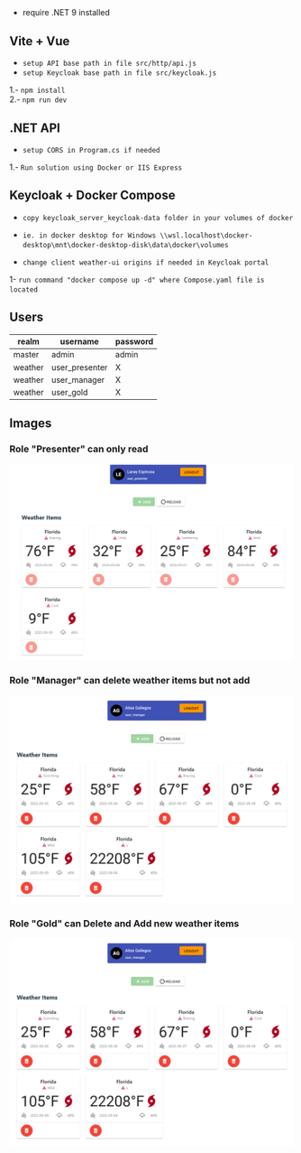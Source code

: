 ##
* require .NET 9 installed 


## Vite + Vue

* `setup API base path in file src/http/api.js`  
* `setup Keycloak base path in file src/keycloak.js`  

1.- `npm install`  
2.- `npm run dev`

## .NET API  
* `setup CORS in Program.cs if needed`

1.- `Run solution using Docker or IIS Express`

## Keycloak + Docker Compose
* `copy keycloak_server_keycloak-data folder in your volumes of docker`
* `ie. in docker desktop for Windows \\wsl.localhost\docker-desktop\mnt\docker-desktop-disk\data\docker\volumes`

* `change client weather-ui origins if needed in Keycloak portal`

1- `run command "docker compose up -d" where Compose.yaml file is located`


## Users  
| realm | username | password |
| ------------- | ------------- | ------------- |
| master | admin | admin |
| weather | user_presenter | X |
| weather | user_manager | X |
| weather | user_gold | X |


## Images

### Role "Presenter" can only read
![alt text](https://github.com/alexcordovac/keycloak-vite-netapi-oauth/blob/main/images/role_user_presenter.png?raw=true)

### Role "Manager" can delete weather items but not add
![alt text](https://github.com/alexcordovac/keycloak-vite-netapi-oauth/blob/main/images/role_user_manager.png?raw=true)

### Role "Gold" can Delete and Add new weather items
![alt text](https://github.com/alexcordovac/keycloak-vite-netapi-oauth/blob/main/images/role_user_manager.png?raw=true)




